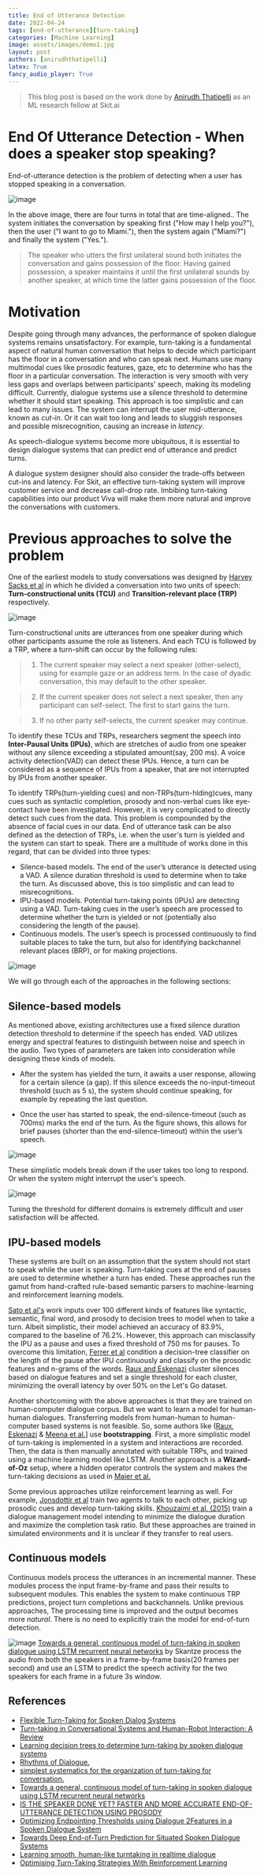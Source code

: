```yaml
---
title: End of Utterance Detection
date: 2022-04-24
tags: [end-of-utterance][turn-taking]
categories: [Machine Learning]
image: assets/images/demo1.jpg
layout: post
authors: [anirudhthatipelli]
latex: True
fancy_audio_player: True
---
```


> This blog post is based on the work done by [Anirudh 
> Thatipelli](https://github.com/Anirudh257) as an ML research fellow at Skit.ai

# End Of Utterance Detection - When does a speaker stop speaking?

End-of-utterance detection is the problem of detecting when a user has stopped speaking in a conversation. 

![image](https://user-images.githubusercontent.com/16001446/164991645-fadf9a68-3e75-4077-8050-5aabdc30b2d1.png)

In the above image, there are four turns in total that are time-aligned.. The system initiates the conversation by speaking first ("How may I help you?"), then the user ("I want to go to Miami."), then the system again ("Miami?") and finally the system ("Yes."). 

> The speaker who utters the first unilateral sound both initiates the conversation and gains possession of the floor. Having gained possession, a speaker maintains it until the first unilateral sounds by another speaker, at which time the latter gains possession of the floor.

# Motivation

Despite going through many advances, the performance of spoken dialogue systems remains unsatisfactory. For example, turn-taking is a fundamental aspect of natural human conversation that helps to decide which participant has the floor in a conversation and who can speak next. Humans use many multimodal cues like prosodic features, gaze, etc to determine who has the floor in a particular conversation. The interaction is very smooth with very less gaps and overlaps between participants' speech, making its modeling difficult. Currently, dialogue systems use a silence threshold to determine whether it should start speaking. This approach is too simplistic and can lead to many issues. The system can interrupt the user mid-utterance, known as *cut-in*. Or it can wait too long and leads to sluggish responses and possible misrecognition, causing an increase in *latency*. 

As speech-dialogue systems become more ubiquitous, it is essential to design dialogue systems that can predict end of utterance and predict turns.

A dialogue system designer should also consider the trade-offs between cut-ins and latency. For Skit, an effective turn-taking system will improve customer service and decrease call-drop rate. Imbibing turn-taking capabilities into our product Viva will make them more natural and improve the conversations with customers.

# Previous approaches to solve the problem

One of the earliest models to study conversations was designed by [Harvey Sacks et al](https://www.sciencedirect.com/science/article/pii/S088523082030111X) in which he divided a conversation into two units of speech: **Turn-constructional units (TCU)** and **Transition-relevant place (TRP)** respectively. 

![image](https://user-images.githubusercontent.com/16001446/164993172-cc7293f1-5267-434a-9f77-a241b44a0421.png)

Turn-constructional units are utterances from one speaker during which other participants assume the role as listeners. And each TCU is followed by a 
TRP, where a turn-shift can occur by the following rules:

>1. The current speaker may select a next speaker (other-select), using for example gaze or an address term. In the case of
dyadic conversation, this may default to the other speaker.

>2. If the current speaker does not select a next speaker, then any participant can self-select. The first to start gains the turn.

>3. If no other party self-selects, the current speaker may continue.

To identify these TCUs and TRPs, researchers segment the speech into **Inter-Pausal Units (IPUs)**, which are stretches of audio from one speaker without any silence exceeding a stipulated amount(say, 200 ms). A voice activity detection(VAD) can detect these IPUs. Hence, a turn can be considered as a sequence of IPUs from a speaker, that are not interrupted by IPUs from another speaker. 


To identify TRPs(turn-yielding cues) and non-TRPs(turn-hlding)cues, many cues such as syntactic completion, prosody and non-verbal cues like eye-contact have been investigated. However, it is very complicated to directly detect such cues from the data. This problem is compounded by the absence of facial cues in our data. End of utterance task can be also defined as the detection of TRPs, i.e. when the user's turn is yielded and the system can start to speak. There are a multitude of works done in this regard, that can be divided into three types:

* Silence-based models. The end of the user’s utterance is detected using a VAD. A silence duration threshold is used to determine when to take the turn. 
As discussed above, this is too simplistic and can lead to misrecognitions.
* IPU-based models. Potential turn-taking points (IPUs) are detecting using a VAD. Turn-taking cues in the user’s speech are processed to determine whether the turn is yielded or not (potentially also considering the length of the pause).
* Continuous models. The user’s speech is processed continuously to find suitable places to take the turn, but also for identifying backchannel relevant places (BRP), or for making projections.

![image](https://user-images.githubusercontent.com/16001446/165028917-d3639f4c-8fa9-44d9-88ec-5dd0928f325a.png)

We will go through each of the approaches in the following sections:

## Silence-based models

As mentioned above, existing architectures use a fixed silence duration detection threshold to determine if the speech has ended. VAD utilizes energy and spectral features to distinguish between noise and speech in the audio. Two types of parameters are taken into consideration while designing these kinds of models.

* After the system has yielded the turn, it awaits a user response, allowing for a certain silence (a gap). If this silence exceeds the
no-input-timeout threshold (such as 5 s), the system should continue speaking, for example by repeating the last question.

* Once the user has started to speak, the end-silence-timeout (such as 700ms) marks the end of the turn. As the figure shows,
this allows for brief pauses (shorter than the end-silence-timeout) within the user’s speech.

![image](https://user-images.githubusercontent.com/16001446/166442067-1e01892b-de3a-483a-998b-d9aa8b838345.png)

These simplistic models break down if the user takes too long to respond. Or when the system might interrupt the user's speech.

![image](https://user-images.githubusercontent.com/16001446/166442480-fced182c-1d42-4af0-be17-842254c4236a.png)

Tuning the threshold for different domains is extremely difficult and user satisfaction will be affected.

## IPU-based models

These systems are built on an assumption that the system should not start to speak while the user is speaking. Turn-taking cues at the end of pauses are used to determine whether a turn has ended. These approaches run the gamut from hand-crafted rule-based semantic parsers to machine-learning and reinforcement learning models. 

[Sato et al's](http://www.cs.cmu.edu/afs/cs/Web/People/dod/papers/sato-icslp02.pdf) work inputs over 100 different kinds of features like syntactic, semantic, final word, and prosody to decision trees to model when to take a turn. Albeit simplistic, their model achieved an accuracy of 83.9%, compared to the baseline of 76.2%. However, this approach can misclassify the IPU as a pause and uses a fixed threshold of 750 ms for pauses. To overcome this limitation, [Ferrer et al](https://www.sri.com/wp-content/uploads/2021/12/is_the_speaker_done_yet.pdf) condition a decision-tree classifier on the length of the pause after IPU continuously and classify on the prosodic features and n-grams of the words. [Raux and Eskenazi](https://aclanthology.org/W08-0101.pdf) cluster silences based on dialogue features and set a single threshold for each cluster, minimizing the overall latency by over 50% on the Let's Go dataset. 

Another shortcoming with the above approaches is that they are trained on human-computer dialogue corpus. But we want to learn a model for human-human dialogues. Transferring models from human-human to human-computer based systems is not feasible. So, some authors like ([Raux, Eskenazi](https://aclanthology.org/W08-0101.pdf) & [Meena et al.](https://citeseerx.ist.psu.edu/viewdoc/download?doi=10.1.1.704.2085&rep=rep1&type=pdf)] use **bootstrapping**. First, a more simplistic model of turn-taking is implemented in a system and interactions are recorded. Then, the data is then manually annotated with suitable TRPs, and trained using a machine learning model like LSTM. Another approach is a **Wizard-of-Oz** setup, where a hidden operator controls the system and makes the turn-taking decisions as used in [Maier et al.](https://qmro.qmul.ac.uk/xmlui/bitstream/handle/123456789/55075/Maier%20et%20al.%202017.%20Towards%20Deep%20End-of-Turn%20Prediction.pdf?sequence=1)

Some previous approaches utilize reinforcement learning as well. For example, [Jonsdottir et al](https://citeseerx.ist.psu.edu/viewdoc/download?doi=10.1.1.149.6018&rep=rep1&type=pdf) train two agents to talk to each other, picking up prosodic cues and develop turn-taking skills. [Khouzaimi et al. (2015)](https://aclanthology.org/W15-4643.pdf) train a dialogue management model intending to minimize the dialogue duration and maximize the completion task ratio. But these approaches are trained in simulated environments and it is unclear if they transfer to real users.


## Continuous models

Continuous models process the utterances in an incremental manner. These modules process the input frame-by-frame and pass their results to subsequent modules. This enables the system to make continuous TRP predictions, project turn completions and backchannels. Unlike previous approaches,  The processing time is improved and the output becomes more *natural*. There is no need to explicitly train the model for end-of-turn detection. 

![image](https://user-images.githubusercontent.com/16001446/165454581-fceb250f-342f-4ca8-981d-bd635b922478.png)
[Towards a general, continuous model of turn-taking in spoken dialogue using LSTM recurrent neural networks](https://www.diva-portal.org/smash/get/diva2:1141130/FULLTEXT01.pdf) by Skantze process the audio from both the speakers in a frame-by-frame basis(20 frames per second) and use an LSTM to predict the speech activity for the two speakers for each frame in a future 3s window. 





## References

+ [Flexible Turn-Taking for Spoken Dialog Systems](https://www.lti.cs.cmu.edu/sites/default/files/research/thesis/2008/antoine_raux_flexible_turn-taking_for_spoken_dialog_systems.pdf)
+ [Turn-taking in Conversational Systems and Human-Robot Interaction: A Review](https://www.sciencedirect.com/science/article/pii/S088523082030111X)
+ [Learning decision trees to determine turn-taking by spoken dialogue systems](http://www.cs.cmu.edu/afs/cs/Web/People/dod/papers/sato-icslp02.pdf)
+ [Rhythms of Dialogue.](https://citeseerx.ist.psu.edu/viewdoc/download?doi=10.1.1.384.968&rep=rep1&type=pdf)
+ [ simplest systematics for the organization of turn-taking for conversation.](https://pure.mpg.de/rest/items/item_2376846/component/file_2376845/content)
+ [Towards a general, continuous model of turn-taking in spoken dialogue using LSTM recurrent neural networks](https://www.diva-portal.org/smash/get/diva2:1141130/FULLTEXT01.pdf)
+ [IS THE SPEAKER DONE YET? FASTER AND MORE ACCURATE END-OF-UTTERANCE DETECTION USING PROSODY](https://www.sri.com/wp-content/uploads/2021/12/is_the_speaker_done_yet.pdf)
+ [Optimizing Endpointing Thresholds using Dialogue 2Features in a Spoken Dialogue System](https://aclanthology.org/W08-0101.pdf)
+ [Towards Deep End-of-Turn Prediction for Situated Spoken Dialogue Systems](https://qmro.qmul.ac.uk/xmlui/bitstream/handle/123456789/55075/Maier%20et%20al.%202017.%20Towards%20Deep%20End-of-Turn%20Prediction.pdf?sequence=1)
+ [Learning smooth, human-like turntaking in realtime dialogue](https://citeseerx.ist.psu.edu/viewdoc/download?doi=10.1.1.149.6018&rep=rep1&type=pdf)
+ [Optimising Turn-Taking Strategies With Reinforcement Learning](https://aclanthology.org/W15-4643.pdf)

